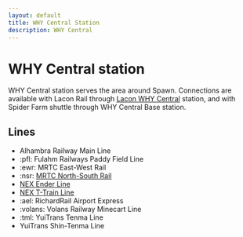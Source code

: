 ```yaml
---
layout: default
title: WHY Central Station
description: WHY Central
---
```


# WHY Central station

WHY Central station serves the area around Spawn. Connections are available with
Lacon Rail through [Lacon WHY Central](/rail-stations/lcn-wye-street) station, and
with Spider Farm shuttle through WHY Central Base station.

## Lines

- Alhambra Railway Main Line
- :pfl: Fulahm Railways Paddy Field Line
- :ewr: MRTC East-West Rail
- :nsr: [MRTC North-South Rail](/rail-lines/mrtc-north-south-rail-line)
- [NEX Ender Line](/rail-lines/nex-ender-line)
- [NEX T-Train Line](/rail-lines/nex-t-train-line)
- :ael: RichardRail Airport Express
- :volans: Volans Railway Minecart Line
- :tml: YuiTrans Tenma Line
- YuiTrans Shin-Tenma Line
